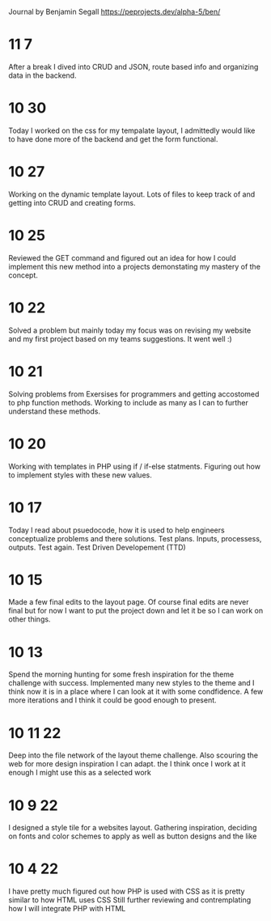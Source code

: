 Journal
by Benjamin Segall
https://peprojects.dev/alpha-5/ben/

# 11 7
After a break I dived into CRUD and JSON, route based info and organizing data in the backend.

# 10 30
Today I worked on the css for my tempalate layout, I admittedly would like to have done more of the backend and get the form functional.

# 10 27
Working on the dynamic template layout. Lots of files to keep track of and getting into CRUD and creating forms.

# 10 25
Reviewed the GET command and figured out an idea for how I could implement this new method into a projects demonstating my mastery of the concept.

# 10 22
Solved a problem but mainly today my focus was on revising my website and my first project based on my teams suggestions. It went well :)

# 10 21
Solving problems from Exersises for programmers and getting accostomed to php function methods. Working to include as many as I can to further understand these methods.

# 10 20
Working with templates in PHP using if / if-else statments. Figuring out how to implement styles with these new values.

# 10 17
Today I read about psuedocode, how it is used to help engineers conceptualize problems and there solutions. Test plans. Inputs, processess, outputs. Test again. Test Driven Developement (TTD)

# 10 15
Made a few final edits to the layout page. Of course final edits are never final but for now I want to put the project down and let it be so I can work on other things.

# 10 13
Spend the morning hunting for some fresh inspiration for the theme challenge with success. Implemented many new styles to the theme and I think now it is in a place where I can look at it with some condfidence. A few more iterations and I think it could be good enough to present.

# 10 11 22
Deep into the file network of the layout theme challenge. Also scouring the web for more design inspiration I can adapt. the I think once I work at it enough I might use this as a selected work

# 10 9 22
I designed a style tile for a websites layout. Gathering inspiration, deciding on fonts and color schemes to apply as well as button designs and the like

# 10 4 22
I have pretty much figured out how PHP is used with CSS as it is pretty similar to how HTML uses CSS
Still further reviewing and contremplating how I will integrate PHP with HTML
